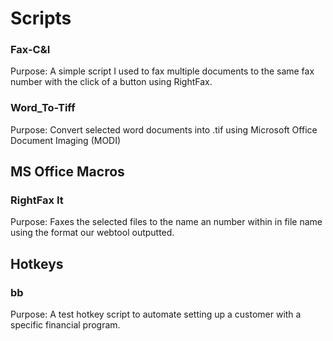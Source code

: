 ﻿Scripts
==========

### Fax-C&I
Purpose: A simple script I used to fax multiple documents to the same fax number with the click of a button using RightFax.

### Word_To-Tiff
Purpose: Convert selected word documents into .tif using Microsoft Office Document Imaging (MODI)


## MS Office Macros

### RightFax It
Purpose: Faxes the selected files to the name an number within in file name using the format our webtool outputted.


## Hotkeys

### bb
Purpose: A test hotkey script to automate setting up a customer with a specific financial program.
